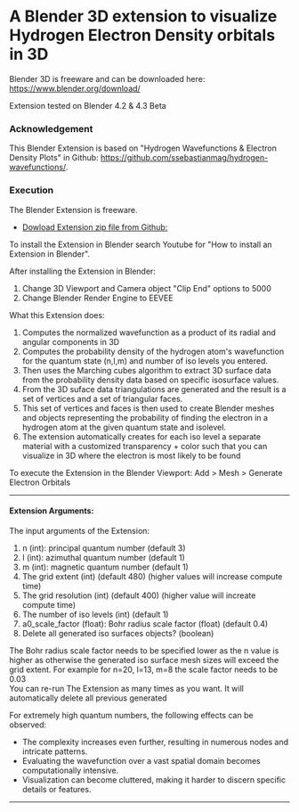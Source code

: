 # A Blender 3D extension to visualize Hydrogen Electron Density orbitals in 3D

Blender 3D is freeware and can be downloaded here: https://www.blender.org/download/

Extension tested on Blender 4.2 & 4.3 Beta 

### Acknowledgement

This Blender Extension is based on "Hydrogen Wavefunctions & Electron Density Plots" in Github: https://github.com/ssebastianmag/hydrogen-wavefunctions/. 

### Execution

The Blender Extension is freeware.

* [Dowload Extension zip file from Github:](https://github.com/Niuskir/orbitals/archive/refs/heads/main.zip)

To install the Extension in Blender search Youtube for "How to install an Extension in Blender".

After installing the Extension in Blender:
1) Change 3D Viewport and Camera object "Clip End" options to 5000
2) Change Blender Render Engine to EEVEE

What this Extension does:

1) Computes the normalized wavefunction as a product of its radial and angular components in 3D
2) Computes the probability density of the hydrogen atom's wavefunction for the quantum state (n,l,m) and number of iso levels you entered.
4) Then uses the Marching cubes algorithm to extract 3D surface data from the probability density data based on specific isosurface values.
5) From the 3D suface data triangulations are generated and the result is a set of vertices and a set of triangular faces.
6) This set of vertices and faces is then used to create Blender meshes and objects representing the probability of finding the electron in a hydrogen atom at the given quantum state and isolevel.
7) The extension automatically creates for each iso level a separate material with a customized transparency + color such that you can visualize in 3D where the electron is most likely to be found   
   
To execute the Extension in the Blender Viewport: Add > Mesh > Generate Electron Orbitals

---

#### Extension Arguments:

The input arguments of the Extension:

1) n (int): principal quantum number (default 3)
2) l (int): azimuthal quantum number (default 1)
3) m (int): magnetic quantum number (default 1)
4) The grid extent (int) (default 480) (higher values will increase compute time)
5) The grid resolution (int) (default 400) (higher value will increate compute time)
6) The number of iso levels (int) (default 1)
7) a0_scale_factor (float): Bohr radius scale factor (float) (default 0.4)
8) Delete all generated iso surfaces objects? (boolean)

The Bohr radius scale factor needs to be specified lower as the n value is higher as otherwise the generated iso surface mesh sizes will exceed the grid extent. For example for n=20, l=13, m=8 the scale factor needs to be 0.03  
You can re-run The Extension as many times as you want. It will automatically delete all previous generated

For extremely high quantum numbers, the following effects can be observed:

- The complexity increases even further, resulting in numerous nodes and intricate patterns.
- Evaluating the wavefunction over a vast spatial domain becomes computationally intensive.
- Visualization can become cluttered, making it harder to discern specific details or features.

---
